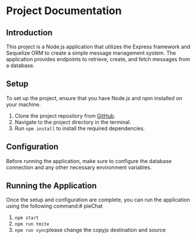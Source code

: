 # Project Documentation

## Introduction
This project is a Node.js application that utilizes the Express framework and Sequelize ORM to create a simple message management system. The application provides endpoints to retrieve, create, and fetch messages from a database.

## Setup
To set up the project, ensure that you have Node.js and npm installed on your machine.

1. Clone the project repository from [GitHub](https://github.com/SuperninjaX2/pieChat).
2. Navigate to the project directory in the terminal.
3. Run `npm install` to install the required dependencies.

## Configuration
Before running the application, make sure to configure the database connection and any other necessary environment variables.
## Running the Application
Once the setup and configuration are complete, you can run the application using the following command:# pieChat

1. `npm start`
2. `npm run tmite`
3. `npm run sync`please change the copyjs destination and source 